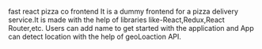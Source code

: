 fast react pizza co frontend
It is a dummy frontend for a pizza delivery service.It is made with the help of libraries like-React,Redux,React Router,etc.
Users can add name to get started with the application and App can detect location with the help of geoLoaction API.
